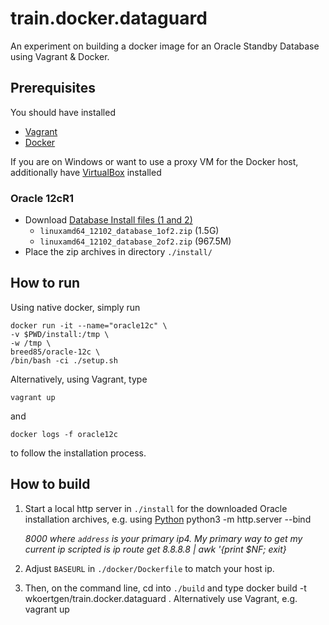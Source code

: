 # train.docker.dataguard
An experiment on building a docker image for an Oracle Standby Database using Vagrant & Docker.

## Prerequisites

You should have installed

- [Vagrant](https://www.vagrantup.com/)
- [Docker](https://www.docker.com/)

If you are on Windows or want to use a proxy VM for the Docker host, additionally have [VirtualBox](https://www.virtualbox.org/) installed

### Oracle 12cR1

- Download [Database Install files (1 and 2)](http://www.oracle.com/technetwork/database/enterprise-edition/downloads/database12c-linux-download-1959253.html)
    - `linuxamd64_12102_database_1of2.zip` (1.5G)
    - `linuxamd64_12102_database_2of2.zip` (967.5M)
- Place the zip archives in directory `./install/`

## How to run

Using native docker, simply run

    docker run -it --name="oracle12c" \
    -v $PWD/install:/tmp \
    -w /tmp \
    breed85/oracle-12c \
    /bin/bash -ci ./setup.sh

 Alternatively, using Vagrant, type

    vagrant up

and

    docker logs -f oracle12c

to follow the installation process.


## How to build

1. Start a local http server in `./install` for the downloaded Oracle installation archives, e.g. using [Python](http://stackoverflow.com/questions/26692708/how-to-add-a-file-to-an-image-in-dockerfile-without-using-the-add-or-copy-direct)
        python3 -m http.server --bind <address> 8000
where `address` is your primary ip4. My primary way to get my current ip scripted is
        ip route get 8.8.8.8 | awk '{print $NF; exit}
2. Adjust `BASEURL` in `./docker/Dockerfile` to match your host ip.

3. Then, on the command line, cd into `./build` and type
        docker build -t wkoertgen/train.docker.dataguard .
Alternatively use Vagrant, e.g.
        vagrant up
